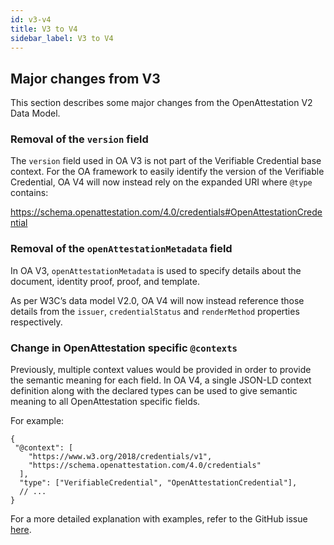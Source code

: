 ```yaml
---
id: v3-v4
title: V3 to V4
sidebar_label: V3 to V4
---
```


## Major changes from V3

This section describes some major changes from the OpenAttestation V2 Data Model.

### Removal of the `version` field

The `version` field used in OA V3 is not part of the Verifiable Credential base context. For the OA framework to easily identify the version of the Verifiable Credential, OA V4 will now instead rely on the expanded URI where `@type` contains: 

https://schema.openattestation.com/4.0/credentials#OpenAttestationCredential

### Removal of the `openAttestationMetadata` field

In OA V3, `openAttestationMetadata` is used to specify details about the document, identity proof, proof, and template. 

As per W3C’s data model V2.0, OA V4 will now instead reference those details from the `issuer`, `credentialStatus` and `renderMethod` properties respectively.

### Change in OpenAttestation specific `@contexts`

Previously, multiple context values would be provided in order to provide the semantic meaning for each field. In OA V4, a single JSON-LD context definition along with the declared types can be used to give semantic meaning to all OpenAttestation specific fields. 

For example:
```
{
 "@context": [
    "https://www.w3.org/2018/credentials/v1",
    "https://schema.openattestation.com/4.0/credentials"
  ],
  "type": ["VerifiableCredential", "OpenAttestationCredential"],
  // ...
}
```

For a more detailed explanation with examples, refer to the GitHub issue [here](https://github.com/Open-Attestation/open-attestation/discussions/249).